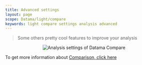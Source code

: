 ```yaml
---
title: Advanced settings
layout: page
scope: Datama/light/compare
keywords: light compare settings analysis advanced
---
```


> Some others pretty cool features to improve your analysis

<center><img src="{{site.url}}/{{site.baseurl}}/extensions/datama-compare/assets/img/advanced-settings.png" alt="Analysis settings of Datama Compare" title="Datama Compare - Structure" /></center>

To get more information about [Comparison, click here]({{site.url}}/{{site.baseurl}}/extensions/Datama-compare/settings/analysis/advanced.html)

<br>
